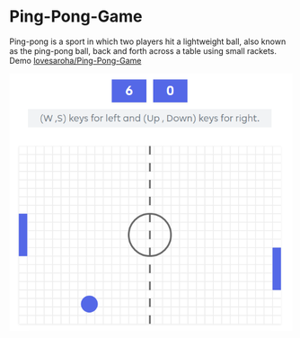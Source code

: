 # Ping-Pong-Game
Ping-pong is a sport in which two players hit a lightweight ball, also known as the ping-pong ball, back and forth across a table using small rackets.<br>
Demo [lovesaroha/Ping-Pong-Game](https://games.lovesaroha.com/Ping-Pong-Game)

![game](https://raw.githubusercontent.com/lovesaroha/gimages/main/10.png)

